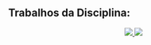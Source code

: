 ## Trabalhos da Disciplina:
<div align="center">
  <a href="https://github.com/manuguse/parallel-park">
    <img src="https://github-readme-stats.vercel.app/api/pin/?username=manuguse&repo=parallel-park&theme=radical&hide_border=true" />
  </a>
  <a href="https://github.com/manuguse/el-rancho">
    <img src="https://github-readme-stats.vercel.app/api/pin/?username=manuguse&repo=el-rancho&theme=radical&hide_border=true" />
  </a>
</div>
